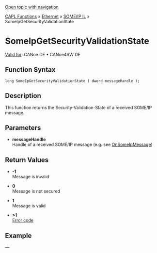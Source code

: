 [Open topic with navigation](../../../../../../CANoeDEFamily.htm#Topics/CAPLFunctions/IP/SOMEIPIL/Functions/CAPLfunctionSomeIpGetSecurityValidationState.md)

[CAPL Functions](../../../CAPLfunctions.md) » [Ethernet](../../CAPLEthernetStartPage.md) » [SOME/IP IL](../CAPLfunctionsSomeIPILOverview.md) » SomeIpGetSecurityValidationState

# SomeIpGetSecurityValidationState

[Valid for](../../../../Shared/FeatureAvailability.md):  CANoe DE • CANoe4SW DE

## Function Syntax

```
long SomeIpGetSecurityValidationState ( dword messageHandle );
```

## Description

This function returns the Security-Validation-State of a received SOME/IP message.

## Parameters

- **messageHandle**  
  Handle of a received SOME/IP message (e.g. see [OnSomeIpMessage](CAPLfunctionOnSomeIpMessage.md))

## Return Values

- **-1**  
  Message is invalid

- **0**  
  Message is not secured

- **1**  
  Message is valid

- **>1**  
  [Error code](../../CAPLfunctionsSOMEIPILErrorCodes.md)

## Example

—